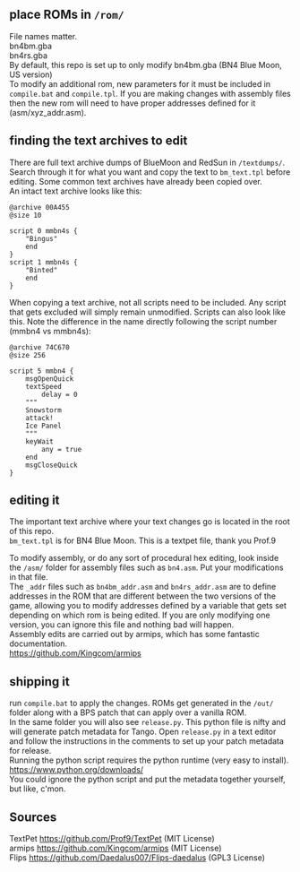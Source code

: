 ## place ROMs in `/rom/`
File names matter.  
bn4bm.gba  
bn4rs.gba  
By default, this repo is set up to only modify bn4bm.gba (BN4 Blue Moon, US version)  
To modify an additional rom, new parameters for it must be included in `compile.bat` and `compile.tpl`. If you are making changes with assembly files then the new rom will need to have proper addresses defined for it (asm/xyz_addr.asm).  

## finding the text archives to edit
There are full text archive dumps of BlueMoon and RedSun in `/textdumps/`. Search through it for what you want and copy the text to `bm_text.tpl` before editing. Some common text archives have already been copied over.  
An intact text archive looks like this:  
``` 
@archive 00A455
@size 10

script 0 mmbn4s {
	"Bingus"
	end
}
script 1 mmbn4s {
	"Binted"
	end
}
```
When copying a text archive, not all scripts need to be included. Any script that gets excluded will simply remain unmodified. Scripts can also look like this. Note the difference in the name directly following the script number (mmbn4 vs mmbn4s):  
```
@archive 74C670
@size 256

script 5 mmbn4 {
	msgOpenQuick
	textSpeed
		delay = 0
	"""
	Snowstorm
	attack!
	Ice Panel
	"""
	keyWait
		any = true
	end
	msgCloseQuick
}
```

## editing it

The important text archive where your text changes go is located in the root of this repo.  
`bm_text.tpl` is for BN4 Blue Moon. This is a textpet file, thank you Prof.9  

To modify assembly, or do any sort of procedural hex editing, look inside the `/asm/` folder for assembly files such as `bn4.asm`. Put your modifications in that file.  
The `_addr` files such as `bn4bm_addr.asm` and `bn4rs_addr.asm` are to define addresses in the ROM that are different between the two versions of the game, allowing you to modify addresses defined by a variable that gets set depending on which rom is being edited. If you are only modifying one version, you can ignore this file and nothing bad will happen.  
Assembly edits are carried out by armips, which has some fantastic documentation.  
<https://github.com/Kingcom/armips>

## shipping it

run `compile.bat` to apply the changes. ROMs get generated in the `/out/` folder along with a BPS patch that can apply over a vanilla ROM.  
In the same folder you will also see `release.py`. This python file is nifty and will generate patch metadata for Tango. Open `release.py` in a text editor and follow the instructions in the comments to set up your patch metadata for release.  
Running the python script requires the python runtime (very easy to install).  
<https://www.python.org/downloads/>  
You could ignore the python script and put the metadata together yourself, but like, c'mon.  

## Sources
TextPet <https://github.com/Prof9/TextPet> (MIT License)  
armips <https://github.com/Kingcom/armips> (MIT License)  
Flips <https://github.com/Daedalus007/Flips-daedalus> (GPL3 License)  
